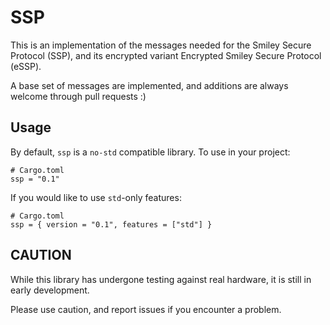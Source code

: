 # SSP

This is an implementation of the messages needed for the Smiley Secure Protocol (SSP), and its encrypted variant Encrypted Smiley Secure Protocol (eSSP).

A base set of messages are implemented, and additions are always welcome through pull requests :)

## Usage

By default, `ssp` is a `no-std` compatible library. To use in your project:

```
# Cargo.toml
ssp = "0.1"
```

If you would like to use `std`-only features:

```
# Cargo.toml
ssp = { version = "0.1", features = ["std"] }
```

## CAUTION

While this library has undergone testing against real hardware, it is still in early development.

Please use caution, and report issues if you encounter a problem.
